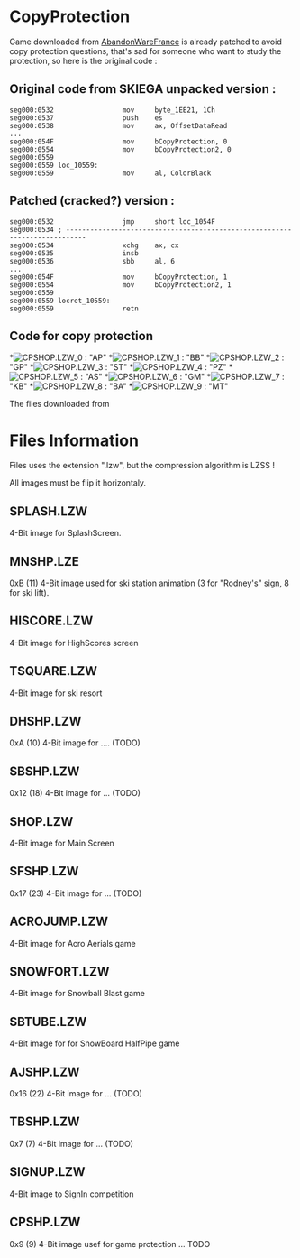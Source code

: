 # CopyProtection

Game downloaded from [AbandonWareFrance][1] is already patched to avoid copy protection questions, that's sad for someone who want to study the protection, so here is the original code :


## Original code from SKIEGA unpacked version :

	seg000:0532                 mov     byte_1EE21, 1Ch
	seg000:0537                 push    es
	seg000:0538                 mov     ax, OffsetDataRead
	...
	seg000:054F                 mov     bCopyProtection, 0
	seg000:0554                 mov     bCopyProtection2, 0
	seg000:0559
	seg000:0559 loc_10559:
	seg000:0559                 mov     al, ColorBlack

## Patched (cracked?) version :

	seg000:0532                 jmp     short loc_1054F
	seg000:0534 ; ---------------------------------------------------------------------------
	seg000:0534                 xchg    ax, cx
	seg000:0535                 insb
	seg000:0536                 sbb     al, 6
	...
	seg000:054F                 mov     bCopyProtection, 1
	seg000:0554                 mov     bCopyProtection2, 1
	seg000:0559
	seg000:0559 locret_10559:
	seg000:0559                 retn

## Code for copy protection

*![CPSHOP.LZW_0][2] : "AP"
*![CPSHOP.LZW_1][3] : "BB"
*![CPSHOP.LZW_2][4] : "GP"
*![CPSHOP.LZW_3][5] : "ST"
*![CPSHOP.LZW_4][6] : "PZ"
*![CPSHOP.LZW_5][7] : "AS"
*![CPSHOP.LZW_6][8] : "GM"
*![CPSHOP.LZW_7][9] : "KB"
*![CPSHOP.LZW_8][10] : "BA"
*![CPSHOP.LZW_9][11] : "MT"

The files downloaded from

# Files Information

Files uses the extension ".lzw", but the compression algorithm is LZSS !

All images must be flip it horizontaly.

## SPLASH.LZW

4-Bit image for SplashScreen.

## MNSHP.LZE

0xB (11) 4-Bit image used for ski station animation (3 for "Rodney's" sign, 8 for ski lift).

## HISCORE.LZW

4-Bit image for HighScores screen

## TSQUARE.LZW

4-Bit image for ski resort

## DHSHP.LZW

0xA (10) 4-Bit image for .... (TODO)

## SBSHP.LZW

0x12 (18) 4-Bit image for ... (TODO)

## SHOP.LZW

4-Bit image for Main Screen

## SFSHP.LZW

0x17 (23) 4-Bit image for ... (TODO)

## ACROJUMP.LZW

4-Bit image for Acro Aerials game

## SNOWFORT.LZW

4-Bit image for Snowball Blast game

## SBTUBE.LZW

4-Bit image for for SnowBoard HalfPipe game

## AJSHP.LZW

0x16 (22) 4-Bit image for ... (TODO)

## TBSHP.LZW

0x7 (7) 4-Bit image for ... (TODO)

## SIGNUP.LZW

4-Bit image to SignIn competition

## CPSHP.LZW

0x9 (9) 4-Bit image usef for game protection ... TODO


[1]:http://www.abandonware-france.org/ltf_abandon/ltf_jeu.php?id=624&fic=liens
[2]:http://w4kfu.com/misc/skiordie/status/CPSHP.LZW/CPSHP.LZW_0.bmp
[3]:http://w4kfu.com/misc/skiordie/status/CPSHP.LZW/CPSHP.LZW_1.bmp
[4]:http://w4kfu.com/misc/skiordie/status/CPSHP.LZW/CPSHP.LZW_2.bmp
[5]:http://w4kfu.com/misc/skiordie/status/CPSHP.LZW/CPSHP.LZW_3.bmp
[6]:http://w4kfu.com/misc/skiordie/status/CPSHP.LZW/CPSHP.LZW_4.bmp
[7]:http://w4kfu.com/misc/skiordie/status/CPSHP.LZW/CPSHP.LZW_5.bmp
[8]:http://w4kfu.com/misc/skiordie/status/CPSHP.LZW/CPSHP.LZW_6.bmp
[9]:http://w4kfu.com/misc/skiordie/status/CPSHP.LZW/CPSHP.LZW_7.bmp
[10]:http://w4kfu.com/misc/skiordie/status/CPSHP.LZW/CPSHP.LZW_8.bmp
[11]:http://w4kfu.com/misc/skiordie/status/CPSHP.LZW/CPSHP.LZW_9.bmp
